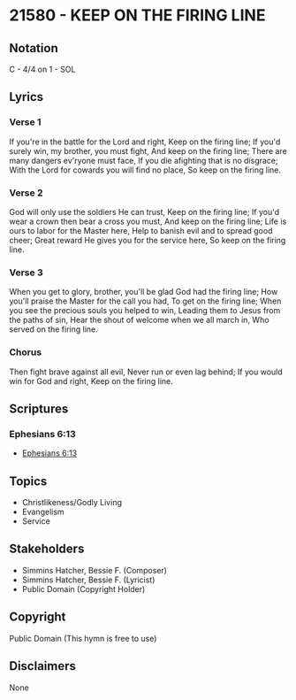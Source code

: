 # 21580 - KEEP ON THE FIRING LINE

## Notation

C - 4/4 on 1 - SOL

## Lyrics

### Verse 1

If you're in the battle for the Lord and right, Keep on the firing line; If you'd surely win, my brother, you must fight, And keep on the firing line; There are many dangers ev'ryone must face, If you die afighting that is no disgrace; With the Lord for cowards you will find no place, So keep on the firing line.

### Verse 2

God will only use the soldiers He can trust, Keep on the firing line; If you'd wear a crown then bear a cross you must, And keep on the firing line; Life is ours to labor for the Master here, Help to banish evil and to spread good cheer; Great reward He gives you for the service here, So keep on the firing line.

### Verse 3

When you get to glory, brother, you'll be glad God had the firing line; How you'll praise the Master for the call you had, To get on the firing line; When you see the precious souls you helped to win, Leading them to Jesus from the paths of sin, Hear the shout of welcome when we all march in, Who served on the firing line.


### Chorus

Then fight brave against all evil, Never run or even lag behind; If you would win for God and right, Keep on the firing line.


## Scriptures

### Ephesians 6:13

- [Ephesians 6:13](https://www.biblegateway.com/passage/?search=Ephesians%206%3A13)


## Topics

- Christlikeness/Godly Living
- Evangelism
- Service

## Stakeholders

- Simmins Hatcher, Bessie F.  (Composer)
- Simmins Hatcher, Bessie F.  (Lyricist)
- Public Domain (Copyright Holder)

## Copyright

Public Domain
(This hymn is free to use)

## Disclaimers

None


